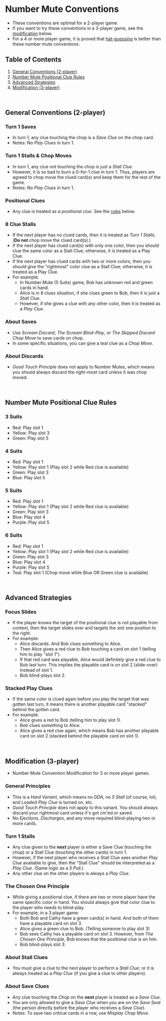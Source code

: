 # Number Mute Conventions

* These conventions are optimal for a 2-player game.
* If you want to try these conventions in a 3-player game, see the [modification](#modification-3-player) below.
* For a 4 or more player game, it is proved that [hat-guessing](https://github.com/iamwhoiamhahaha/hanabi/blob/master/hat-guessing/Variant-Specific_Hat_Guessing_Tables.md#color-mute--number-mute--alternating-clues--duck-4-player) is better than these number mute conventions.

## Table of Contents
1. [General Conventions (2-player)](#general-conventions-2-player)
2. [Number Mute Positional Clue Rules](#number-mute-positional-clue-rules)
3. [Advanced Strategies](#advanced-strategies)
4. [Modification (3-player)](#modification-3-player)

<br/>

## General Conventions (2-player)

### Turn 1 Saves
* In turn 1, any clue touching the chop is a _Save Clue_ on the chop card.
* Notes: No _Play Clues_ in turn 1.

### Turn 1 Stalls & Chop Moves
* In turn 1, any clue not touching the chop is just a _Stall Clue_.
* However, it is so bad to burn a 0-for-1 clue in turn 1. Thus, players are agreed to chop move the clued card(s) and keep them for the rest of the game.
* Notes: No _Play Clues_ in turn 1.

### Positional Clues
* Any clue is treated as _a positional clue_. See the [rules](#number-mute-positional-clue-rules) below.

### 8 Clue Stalls
* If the next player has no clued cards, then it is treated as _Turn 1 Stalls_. (**Do not** chop move the clued card(s).)
* If the next player has clued card(s) with only one color, then you should clue the same color as a Stall Clue; otherwise, it is treated as a Play Clue.
* If the next player has clued cards with two or more colors, then you should give the "rightmost" color clue as a Stall Clue; otherwise, it is treated as a Play Clue.
* For example: 
  * In Number Mute (5 Suits) game, Bob has unknown red and green cards in hand.
  * Alice is in 8 clues situation, if she clues green to Bob, then it is just a _Stall Clue_.
  * However, if she gives a clue with any other color, then it is treated as a _Play Clue_.

### About Saves
* Use _Scream Discard_, _The Scream Blind-Play_, or _The Skipped Discard Chop Move_ to save cards on chop.
* In some specific situations, you can give a teal clue as a _Chop Move_.

### About Discards
* _Good Touch Principle_ does not apply to Number Mutes, which means you should always discard the right-most card unless it was chop moved.

<br/>

## Number Mute Positional Clue Rules

### 3 Suits
* Red: Play slot 1
* Yellow: Play slot 3
* Green: Play slot 5

### 4 Suits
* Red: Play slot 1
* Yellow: Play slot 1 (Play slot 2 while Red clue is available)
* Green: Play slot 3
* Blue: Play slot 5

### 5 Suits
* Red: Play slot 1
* Yellow: Play slot 1 (Play slot 2 while Red clue is available)
* Green: Play slot 3
* Blue: Play slot 4
* Purple: Play slot 5

### 6 Suits
* Red: Play slot 1
* Yellow: Play slot 1 (Play slot 2 while Red clue is available)
* Green: Play slot 3
* Blue: Play slot 4
* Purple: Play slot 5
* Teal: Play slot 1 (Chop move while Blue OR Green clue is available)

<br/>

## Advanced Strategies

### Focus Slides
* If the player knows the target of the positional clue is not playable from context, then the target slides over and targets the slot one position to the right.
* For example:
  * Alice discards. And Bob clues something to Alice.
  * Then Alice gives a red clue to Bob touching a card on slot 1 (telling him to play "slot 1").
  * If that red card was playable, Alice would definitely give a red clue to Bob last turn. This implies the playable card is on slot 2 (slide-over) instead of slot 1.
  * Bob blind-plays slot 2.

### Stacked Play Clues
* If the same color is clued again before you play the target that was gotten last turn, it means there is another playable card "stacked" behind the gotten card.
* For example:
  * Alice gives a red to Bob (telling him to play slot 1).
  * Bob clues something to Alice.
  * Alice gives a red clue again, which means Bob has another playable card on slot 2 (stacked behind the playable card on slot 1).

<br/>

## Modification (3-player)

* Number Mute Convention Modification for 3 or more player games.

### General Principles
* This is a _Hard Variant_, which means no _DDA_, no _5 Stall_ (of course, lol), and _Loaded Play Clue_ is turned on, etc.
* _Good Touch Principle_ does not apply to this variant. You should always discard your rightmost card unless it's got cm'ed or saved.
* No _Ejections_, _Discharges_, and any move required blind-playing two or more cards.

### Turn 1 Stalls
* Any clue given to the **next** player is either a Save Clue (touching the chop) or a Stall Clue (touching the other cards) in turn 1.
* However, if the next player who receives a Stall Clue sees another _Play Clue_ available to give, then the "Stall Clue" should be interpreted as a _Play Clue_. (Same logic as a _5 Pull_.)
* Any other clue on the other players is always a _Play Clue_.

### The Chosen One Principle
* While giving a positional clue, if there are two or more player have the same specific color in hand. You should always give that color clue to the player who needs to blind-play.
* For example, in a 3 player game:
  * Both Bob and Cathy have a green card(s) in hand. And both of them have a playable card on slot 3.
  * Alice gives a green clue to Bob. (Telling someone to play slot 3)
  * Bob sees Cathy has a playable card on slot 3. However, from _The Chosen One Principle_, Bob knows that the positional clue is on him.
  * Bob blind-plays slot 3.

### About Stall Clues
* You must give a clue to the next player to perform a _Stall Clue_; or it is always treated as a _Play Clue_ (if you give a clue to other players).

### About Save Clues
* Any clue touching the _Chop_ on the **next** player is treated as a _Save Clue_.
* You are only allowed to give a _Save Clue_ when you are on the _Save Seat_ (the person directly before the player who receives a _Save Clue_).
* Notes: To save two critical cards in a row, use _Misplay Chop Move_.

<br/>
